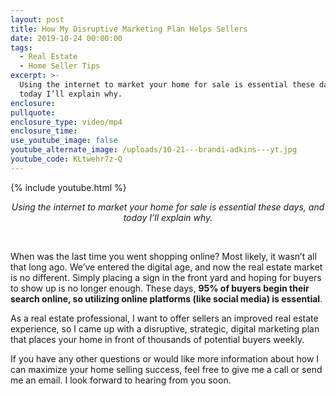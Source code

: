 ```yaml
---
layout: post
title: How My Disruptive Marketing Plan Helps Sellers
date: 2019-10-24 00:00:00
tags:
  - Real Estate
  - Home Seller Tips
excerpt: >-
  Using the internet to market your home for sale is essential these days, and
  today I’ll explain why.
enclosure:
pullquote:
enclosure_type: video/mp4
enclosure_time:
use_youtube_image: false
youtube_alternate_image: /uploads/10-21---brandi-adkins---yt.jpg
youtube_code: KLtwehr7z-Q
---
```


{% include youtube.html %}

<center><em>Using the internet to market your home for sale is essential these days, and today I&rsquo;ll explain why.</em></center>

&nbsp;

When was the last time you went shopping online? Most likely, it wasn’t all that long ago. We’ve entered the digital age, and now the real estate market is no different. Simply placing a sign in the front yard and hoping for buyers to show up is no longer enough. These days, **95% of buyers begin their search online, so utilizing online platforms (like social media) is essential**.

As a real estate professional, I want to offer sellers an improved real estate experience, so I came up with a disruptive, strategic, digital marketing plan that places your home in front of thousands of potential buyers weekly.

If you have any other questions or would like more information about how I can maximize your home selling success, feel free to give me a call or send me an email. I look forward to hearing from you soon.